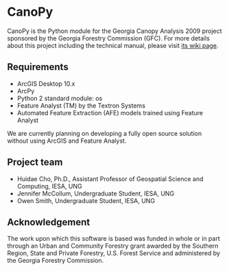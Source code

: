 # CanoPy

CanoPy is the Python module for the Georgia Canopy Analysis 2009 project
sponsored by the Georgia Forestry Commission (GFC). For more details about this
project including the technical manual, please visit [its wiki
page](https://gislab.isnew.info/canopy/).

## Requirements

* ArcGIS Desktop 10.x
* ArcPy
* Python 2 standard module: os
* Feature Analyst (TM) by the Textron Systems
* Automated Feature Extraction (AFE) models trained using Feature Analyst

We are currently planning on developing a fully open source solution without
using ArcGIS and Feature Analyst.

## Project team

* Huidae Cho, Ph.D., Assistant Professor of Geospatial Science and Computing,
  IESA, UNG
* Jennifer McCollum, Undergraduate Student, IESA, UNG
* Owen Smith, Undergraduate Student, IESA, UNG

## Acknowledgement

The work upon which this software is based was funded in whole or in part
through an Urban and Community Forestry grant awarded by the Southern Region,
State and Private Forestry, U.S. Forest Service and administered by the Georgia
Forestry Commission.
